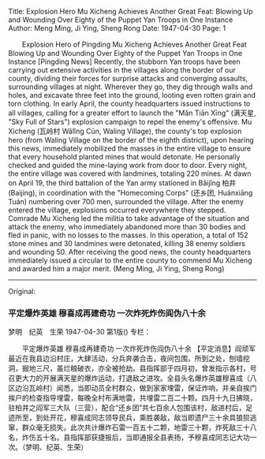 Title: Explosion Hero Mu Xicheng Achieves Another Great Feat: Blowing Up and Wounding Over Eighty of the Puppet Yan Troops in One Instance
Author: Meng Ming, Ji Ying, Sheng Rong
Date: 1947-04-30
Page: 1

　　Explosion Hero of Pingding
    Mu Xicheng Achieves Another Great Feat
    Blowing Up and Wounding Over Eighty of the Puppet Yan Troops in One Instance
    [Pingding News] Recently, the stubborn Yan troops have been carrying out extensive activities in the villages along the border of our county, dividing their forces for surprise attacks and converging assaults, surrounding villages at night. Wherever they go, they dig through walls and holes, and excavate three feet into the ground, looting even rotten grain and torn clothing. In early April, the county headquarters issued instructions to all villages, calling for a greater effort to launch the "Mǎn Tiān Xīng" (满天星, "Sky Full of Stars") explosion campaign to repel the enemy's offensive. Mu Xicheng (瓦岭村 Wǎlǐng Cūn, Waling Village), the county's top explosion hero (from Waling Village on the border of the eighth district), upon hearing this news, immediately mobilized the masses in the entire village to ensure that every household planted mines that would detonate. He personally checked and guided the mine-laying work from door to door. Every night, the entire village was covered with landmines, totaling 220 mines. At dawn on April 19, the third battalion of the Yan army stationed in Bǎijǐng 柏井 (Baijing), in coordination with the "Homecoming Corps" (还乡团, Huánxiāng Tuán) numbering over 700 men, surrounded the village. After the enemy entered the village, explosions occurred everywhere they stepped. Comrade Mu Xicheng led the militia to take advantage of the situation and attack the enemy, who immediately abandoned more than 30 bodies and fled in panic, with no losses to the masses. In this operation, a total of 152 stone mines and 30 landmines were detonated, killing 38 enemy soldiers and wounding 50. After receiving the good news, the county headquarters immediately issued a circular to the entire county to commend Mu Xicheng and awarded him a major merit. (Meng Ming, Ji Ying, Sheng Rong)



<hr /> 

Original: 


### 平定爆炸英雄  穆喜成再建奇功  一次炸死炸伤阎伪八十余
梦明　纪英　生荣
1947-04-30
第1版()
专栏：

　　平定爆炸英雄
    穆喜成再建奇功
    一次炸死炸伤阎伪八十余
    【平定消息】阎顽军最近在我县边沿村庄，大肆活动，分兵奔袭合击，夜间包围，所到之处，刨墙挖洞，掘地三尺，虽烂粮破衣，亦全被抢劫。县指挥部于四月初，曾发指示各村，号召更大力的开展满天星的爆炸运动，打退敌之进攻。全县头名爆炸英雄穆喜成（八区边沿瓦岭村）闻悉，当即动员全村群众，做到家家埋雷，保证炸响，并亲自挨门挨户的检查指导埋雷，每晚全村布满地雷，共埋雷二百二十颗。四月十九日拂晓，驻柏井之阎军三大队（三营），配合“还乡团”共七百余人包围该村，敌进村后，足迹所至，到处开花，穆喜成同志领导民兵，乘胜袭敌，敌当即遗尸三十余具狼狈逃窜，群众毫无损失。此次共计爆炸石雷一百五十二颗，地雷三十颗，炸死敌三十八名，炸伤五十名。县指挥部获捷报后，当即通报全县表扬，予穆喜成同志记大功一次。（梦明、纪英、生荣）
